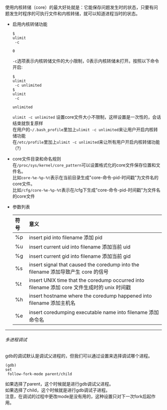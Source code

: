 使用内核转储（core）的最大好处就是：它能保存问题发生时的状态，只要有问题发生时程序的可执行文件和内核转储，就可以知道进程当时的状态。

* 启用内核转储功能

  ```
  $
  ulimit
   -c

  0

  ```

  `-c`选项表示内核转储文件的大小限制，0表示内核转储未打开。按照以下命令开启:

  ```
  $
  ulimit
   -c unlimited
  $
  ulimit
   -c

  unlimited

  ```

  `ulimit -c unlimited` 设置core文件大小不限制，这样设置是一次性的，会话结束就恢复原样  
   在用户的`~/.bash_profile`里加上`ulimit -c unlimited`来让用户开启内核转储功能  
   在`/etc/profile`里加上`ulimit -c unlimited`来让所有用户开启内核转储功能（?）

* core文件目录和命名规则  
   在`/proc/sys/kernel/core_pattern`可以设置格式化的core文件保存位置和文件名。  
   比如`core-%e-%p-%t`表示在当前目录生成"core-命令-pid-时间戳"为文件名的core文件。  
   比如`/cfg/core-%e-%p-%t`表示在/cfg下生成"core-命令-pid-时间戳"为文件名的core文件

* 参数列表

  | 符号 | 意义 |
  | :--- | :--- |
  | %p | insert pid into filename 添加 pid |
  | %u | insert current uid into filename 添加当前 uid |
  | %g | insert current gid into filename 添加当前 gid |
  | %s | insert signal that caused the coredump into the filename 添加导致产生 core 的信号 |
  | %t | insert UNIX time that the coredump occurred into filename 添加 core 文件生成时的 unix 时间戳 |
  | %h | insert hostname where the coredump happened into filename 添加主机名 |
  | %e | insert coredumping executable name into filename 添加命令名 |

---

###### 多进程调试

gdb的调试默认是调试父进程的，但我们可以通过设置来选择调试哪个进程。

```
(gdb) 
set
 follow-fork-mode parent/child

```

如果选择了parent，这个时候就是进行gdb调试父进程。  
 如果选择了child，这个时候就是进行gdb调试子进程。  
 注意，在调试的过程中更改mode是没有用的，这种设置只对下一次fork后起作用。

  




